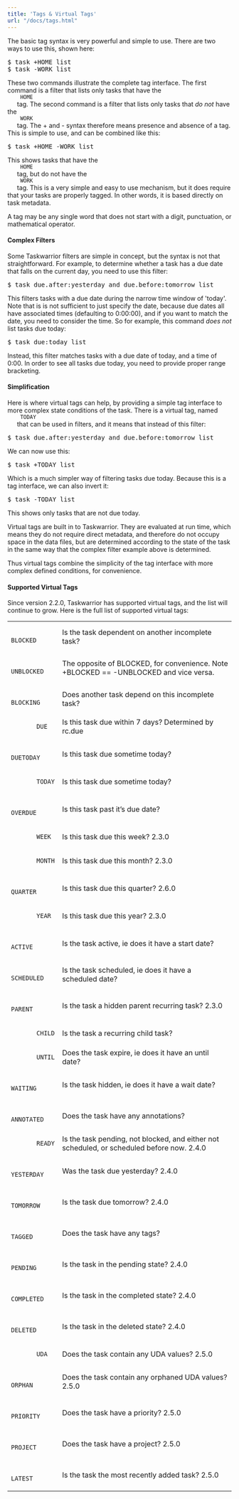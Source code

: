 ```yaml
---
title: 'Tags & Virtual Tags'
url: "/docs/tags.html"
---
```

<div class="col-md-10 main">
 <div class="row">
  <a name="tags">
  </a>
  <p>
   The basic tag syntax is very powerful and simple to use.  There
              are two ways to use this, shown here:
  </p>
  <pre>$ task +HOME list
$ task -WORK list</pre>
  <p>
   These two commands illustrate the complete tag interface. The
              first command is a filter that lists only tasks that have the
   <code>
    HOME
   </code>
   tag. The second command is a filter that lists
              only tasks that
   <em>
    do not
   </em>
   have the
   <code>
    WORK
   </code>
   tag. The + and - syntax
              therefore means presence and absence of a tag. This is simple to
              use, and can be combined like this:
  </p>
  <pre>$ task +HOME -WORK list</pre>
  <p>
   This shows tasks that have the
   <code>
    HOME
   </code>
   tag, but do not
              have the
   <code>
    WORK
   </code>
   tag. This is a very simple and easy to
              use mechanism, but it does require that your tasks are properly
              tagged. In other words, it is based directly on task metadata.
  </p>
  <p>
   A tag may be any single word that does not start with a digit,
              punctuation, or mathematical operator.
  </p>
  <a name="complex">
  </a>
  <h4>
   Complex Filters
  </h4>
  <p>
   Some Taskwarrior filters are simple in concept, but the syntax is
              not that straightforward.  For example, to determine whether a
              task has a due date that falls on the current day, you need to
              use this filter:
  </p>
  <pre>$ task due.after:yesterday and due.before:tomorrow list</pre>
  <p>
   This filters tasks with a due date during the narrow time window
              of 'today'. Note that is is not sufficient to just specify the
              date, because due dates all have associated times (defaulting to
              0:00:00), and if you want to match the date, you need to consider
              the time. So for example, this command
   <em>
    does not
   </em>
   list
              tasks due today:
  </p>
  <pre>$ task due:today list</pre>
  <p>
   Instead, this filter matches tasks with a due date of today, and
              a time of 0:00.  In order to see all tasks due today, you need to
              provide proper range bracketing.
  </p>
  <a name="simplification">
  </a>
  <h4>
   Simplification
  </h4>
  <p>
   Here is where virtual tags can help, by providing a simple tag
              interface to more complex state conditions of the task. There is
              a virtual tag, named
   <code>
    TODAY
   </code>
   that can be used in
              filters, and it means that instead of this filter:
  </p>
  <pre>$ task due.after:yesterday and due.before:tomorrow list</pre>
  <p>
   We can now use this:
  </p>
  <pre>$ task +TODAY list</pre>
  <p>
   Which is a much simpler way of filtering tasks due today. Because
              this is a tag interface, we can also invert it:
  </p>
  <pre>$ task -TODAY list</pre>
  <p>
   This shows only tasks that are not due today.
  </p>
  <p>
   Virtual tags are built in to Taskwarrior. They are evaluated at
              run time, which means they do not require direct metadata, and
              therefore do not occupy space in the data files, but are
              determined according to the state of the task in the same way
              that the complex filter example above is determined.
  </p>
  <p>
   Thus virtual tags combine the simplicity of the tag interface
              with more complex defined conditions, for convenience.
  </p>
  <a name="supported">
  </a>
  <h4>
   Supported Virtual Tags
  </h4>
  <p>
   Since version 2.2.0, Taskwarrior has supported virtual tags, and
              the list will continue to grow. Here is the full list of supported
              virtual tags:
  </p>
  <p>
   <table class="table table-striped table-condensed">
    <tr>
     <td>
      <code>
       BLOCKED
      </code>
     </td>
     <td>
      Is the task dependent on another incomplete task?
     </td>
    </tr>
    <tr>
     <td>
      <code>
       UNBLOCKED
      </code>
     </td>
     <td>
      The opposite of BLOCKED, for convenience. Note +BLOCKED == -UNBLOCKED and vice versa.
     </td>
    </tr>
    <tr>
     <td>
      <code>
       BLOCKING
      </code>
     </td>
     <td>
      Does another task depend on this incomplete task?
     </td>
    </tr>
    <tr>
     <td>
      <code>
       DUE
      </code>
     </td>
     <td>
      Is this task due within 7 days? Determined by rc.due
     </td>
    </tr>
    <tr>
     <td>
      <code>
       DUETODAY
      </code>
     </td>
     <td>
      Is this task due sometime today?
     </td>
    </tr>
    <tr>
     <td>
      <code>
       TODAY
      </code>
     </td>
     <td>
      Is this task due sometime today?
     </td>
    </tr>
    <tr>
     <td>
      <code>
       OVERDUE
      </code>
     </td>
     <td>
      Is this task past it’s due date?
     </td>
    </tr>
    <tr>
     <td>
      <code>
       WEEK
      </code>
     </td>
     <td>
      Is this task due this week?
      <span class="label label-success">
       2.3.0
      </span>
     </td>
    </tr>
    <tr>
     <td>
      <code>
       MONTH
      </code>
     </td>
     <td>
      Is this task due this month?
      <span class="label label-success">
       2.3.0
      </span>
     </td>
    </tr>
    <tr>
     <td>
      <code>
       QUARTER
      </code>
     </td>
     <td>
      Is this task due this quarter?
      <span class="label label-success">
       2.6.0
      </span>
     </td>
    </tr>
    <tr>
     <td>
      <code>
       YEAR
      </code>
     </td>
     <td>
      Is this task due this year?
      <span class="label label-success">
       2.3.0
      </span>
     </td>
    </tr>
    <tr>
     <td>
      <code>
       ACTIVE
      </code>
     </td>
     <td>
      Is the task active, ie does it have a start date?
     </td>
    </tr>
    <tr>
     <td>
      <code>
       SCHEDULED
      </code>
     </td>
     <td>
      Is the task scheduled, ie does it have a scheduled date?
     </td>
    </tr>
    <tr>
     <td>
      <code>
       PARENT
      </code>
     </td>
     <td>
      Is the task a hidden parent recurring task?
      <span class="label label-success">
       2.3.0
      </span>
     </td>
    </tr>
    <tr>
     <td>
      <code>
       CHILD
      </code>
     </td>
     <td>
      Is the task a recurring child task?
     </td>
    </tr>
    <tr>
     <td>
      <code>
       UNTIL
      </code>
     </td>
     <td>
      Does the task expire, ie does it have an until date?
     </td>
    </tr>
    <tr>
     <td>
      <code>
       WAITING
      </code>
     </td>
     <td>
      Is the task hidden, ie does it have a wait date?
     </td>
    </tr>
    <tr>
     <td>
      <code>
       ANNOTATED
      </code>
     </td>
     <td>
      Does the task have any annotations?
     </td>
    </tr>
    <tr>
     <td>
      <code>
       READY
      </code>
     </td>
     <td>
      Is the task pending, not blocked, and either not scheduled,
                    or scheduled before now.
      <span class="label label-success">
       2.4.0
      </span>
     </td>
    </tr>
    <tr>
     <td>
      <code>
       YESTERDAY
      </code>
     </td>
     <td>
      Was the task due yesterday?
      <span class="label label-success">
       2.4.0
      </span>
     </td>
    </tr>
    <tr>
     <td>
      <code>
       TOMORROW
      </code>
     </td>
     <td>
      Is the task due tomorrow?
      <span class="label label-success">
       2.4.0
      </span>
     </td>
    </tr>
    <tr>
     <td>
      <code>
       TAGGED
      </code>
     </td>
     <td>
      Does the task have any tags?
     </td>
    </tr>
    <tr>
     <td>
      <code>
       PENDING
      </code>
     </td>
     <td>
      Is the task in the pending state?
      <span class="label label-success">
       2.4.0
      </span>
     </td>
    </tr>
    <tr>
     <td>
      <code>
       COMPLETED
      </code>
     </td>
     <td>
      Is the task in the completed state?
      <span class="label label-success">
       2.4.0
      </span>
     </td>
    </tr>
    <tr>
     <td>
      <code>
       DELETED
      </code>
     </td>
     <td>
      Is the task in the deleted state?
      <span class="label label-success">
       2.4.0
      </span>
     </td>
    </tr>
    <tr>
     <td>
      <code>
       UDA
      </code>
     </td>
     <td>
      Does the task contain any UDA values?
      <span class="label label-success">
       2.5.0
      </span>
     </td>
    </tr>
    <tr>
     <td>
      <code>
       ORPHAN
      </code>
     </td>
     <td>
      Does the task contain any orphaned UDA values?
      <span class="label label-success">
       2.5.0
      </span>
     </td>
    </tr>
    <tr>
     <td>
      <code>
       PRIORITY
      </code>
     </td>
     <td>
      Does the task have a priority?
      <span class="label label-success">
       2.5.0
      </span>
     </td>
    </tr>
    <tr>
     <td>
      <code>
       PROJECT
      </code>
     </td>
     <td>
      Does the task have a project?
      <span class="label label-success">
       2.5.0
      </span>
     </td>
    </tr>
    <tr>
     <td>
      <code>
       LATEST
      </code>
     </td>
     <td>
      Is the task the most recently added task?
      <span class="label label-success">
       2.5.0
      </span>
     </td>
    </tr>
   </table>
  </p>
 </div>
 <br/>
 <br/>
</div>

